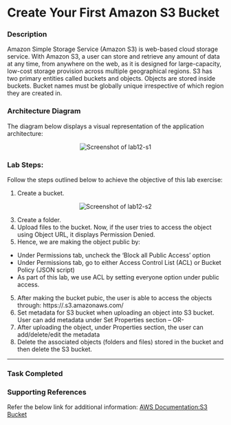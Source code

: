 # Create Your First Amazon S3 Bucket


### Description

Amazon Simple Storage Service (Amazon S3) is web-based cloud storage service. With Amazon S3, a user can
store and retrieve any amount of data at any time, from anywhere on the web, as it is designed for large-capacity,
low-cost storage provision across multiple geographical regions.
S3 has two primary entities called buckets and objects. Objects are stored inside buckets. Bucket names must be
globally unique irrespective of which region they are created in.


### Architecture Diagram

The diagram below displays a visual representation of the application architecture:

<p align="center">
  <img src="https://github.com/jatinbunkar/AWS-Clouds/blob/0a22cd068ace1a6760771de0e8b737ca65058fdd/Screenshots/lab12-s1.png" alt="Screenshot of lab12-s1">
</p>


### Lab Steps:

Follow the steps outlined below to achieve the objective of this lab exercise:

1. Create a bucket.

<p align="center">
  <img src="https://github.com/jatinbunkar/AWS-Clouds/blob/0a22cd068ace1a6760771de0e8b737ca65058fdd/Screenshots/lab12-s2.png" alt="Screenshot of lab12-s2">
</p>
  

3. Create a folder.
4. Upload files to the bucket. Now, if the user tries to access the object using Object URL, it displays Permission
Denied.
5. Hence, we are making the object public by:
- Under Permissions tab, uncheck the ‘Block all Public Access’ option
- Under Permissions tab, go to either Access Control List (ACL) or Bucket Policy (JSON script)
- As part of this lab, we use ACL by setting everyone option under public access.

5. After making the bucket pubic, the user is able to access the objects through:
https://<bucket>.s3.amazonaws.com/<file>
6. Set metadata for S3 bucket when uploading an object into S3 bucket. User can add metadata under Set
Properties section – OR-
7. After uploading the object, under Properties section, the user can add/delete/edit the metadata
8. Delete the associated objects (folders and files) stored in the bucket and then delete the S3 bucket.


---
### Task Completed

### Supporting References

Refer the below link for additional information:
[AWS Documentation:S3 Bucket](https://docs.aws.amazon.com/s3/?id=docs_gateway)
